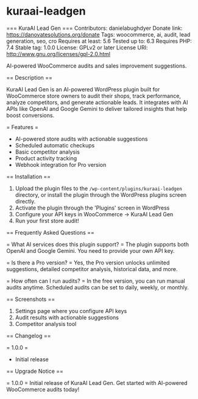 # kuraai-leadgen

=== KuraAI Lead Gen ===
Contributors: danielabughdyer
Donate link: https://danovatesolutions.org/donate
Tags: woocommerce, ai, audit, lead generation, seo, cro
Requires at least: 5.6
Tested up to: 6.3
Requires PHP: 7.4
Stable tag: 1.0.0
License: GPLv2 or later
License URI: http://www.gnu.org/licenses/gpl-2.0.html

AI-powered WooCommerce audits and sales improvement suggestions.

== Description ==

KuraAI Lead Gen is an AI-powered WordPress plugin built for WooCommerce store owners to audit their shops, track performance, analyze competitors, and generate actionable leads. It integrates with AI APIs like OpenAI and Google Gemini to deliver tailored insights that help boost conversions.

= Features =
* AI-powered store audits with actionable suggestions
* Scheduled automatic checkups
* Basic competitor analysis
* Product activity tracking
* Webhook integration for Pro version

== Installation ==

1. Upload the plugin files to the `/wp-content/plugins/kuraai-leadgen` directory, or install the plugin through the WordPress plugins screen directly.
2. Activate the plugin through the 'Plugins' screen in WordPress
3. Configure your API keys in WooCommerce → KuraAI Lead Gen
4. Run your first store audit!

== Frequently Asked Questions ==

= What AI services does this plugin support? =
The plugin supports both OpenAI and Google Gemini. You need to provide your own API key.

= Is there a Pro version? =
Yes, the Pro version unlocks unlimited suggestions, detailed competitor analysis, historical data, and more.

= How often can I run audits? =
In the free version, you can run manual audits anytime. Scheduled audits can be set to daily, weekly, or monthly.

== Screenshots ==
1. Settings page where you configure API keys
2. Audit results with actionable suggestions
3. Competitor analysis tool

== Changelog ==

= 1.0.0 =
* Initial release

== Upgrade Notice ==

= 1.0.0 =
Initial release of KuraAI Lead Gen. Get started with AI-powered WooCommerce audits today!